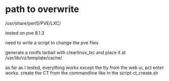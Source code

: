 # path to overwrite
/usr/share/perl5/PVE/LXC/

tested on pve 8.1.3

need to write a script to change the pve files

generate a rootfs tarball with clearlinux_lxc and place it at /var/lib/vz/template/cache/

as far as I tested, everything works except the tty from the web ui, pct enter works. create the CT from the commandline like in the script ct_create.sh

